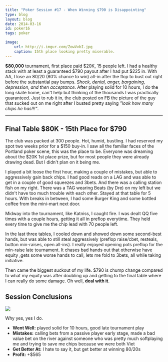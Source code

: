 ```yaml
---
title: "Poker Session #17 - When Winning $790 is Disappointing"
type: blog
layout: blog
date: 2014-03-16
id: poker16
tags: poker

image:
    url: http://i.imgur.com/ZowVvbI.jpg
    caption: 15th place looking pretty miserable.
---
```


**$80,000** tournament, first place paid $20K, 15 people left. I had a healthy
stack with at least a guaranteed $790 payout after I had put $225 in. With AA,
I lose an 80/20 (80% chance to win) all-in after the flop to bust out right
before the substantial pay bumps. *Shock, denial, anger, bargaining,
depression, and then acceptance*. After playing solid for 10 hours, I do the
long skate home, can't help but thinking of the thousands I was practically
guaranteed. Just to rub it in, the club posted on FB the picture of the guy
that sucked out on me right after I busted pretty saying *"look how many chips
he has!!!"*.

---

## Final Table $80K - 15th Place for $790

The club was packed at 300 people. Hot, humid, bustling. I had reserved my spot
two weeks prior for a $150 buy-in. I saw all the familiar faces of the Portland
poker scene, this was the place to be. Everyone was dreaming about the $20K 1st
place prize, but for most people they were already drawing dead. But I didn't
plan on it being me.

I played a bit loose the first hour, making a couple of mistakes, but able to
aggressively gain back chips. I had good reads on a LAG and was able to get in
a couple of good squeezes and 3bets. And there was a calling station fish on my
right. There was a TAG wearing Beats (by Dre) on my left but we didn't have too
much trouble with each other. Stayed at that table for 5 hours. With breaks in
between, I had some Burger King and some bottled coffee from the mini-mart next
door.

Midway into the tournament, like Katniss, I caught fire. I was dealt QQ five
times with a couple hours, getting it all in preflop everytime. They held every
time to give me the chip lead with 70 people left.

In the last three tables, I cooled down and showed down some second-best hands,
but was able to still steal aggressively (preflop raise/cbet, resteals, button
min-raises, open all-ins). I really enjoyed opening pots preflop for the
min-raise late tournament. It chases bad hands out that otherwise have equity
,gets some worse hands to call, lets me fold to 3bets, all while taking
initiative.

Then came the biggest suckout of my life. $790 is chump change compared to what
my equity was after doubling up and getting to the final table where I can
really do some damage. Oh well, **deal with it**.

## Session Conclusions

![](http://i.imgur.com/1by0Iin.jpg)

<div class="page-caption"><span>
  Why yes, yes I do.
</span></div>

- **Went Well:** played solid for 10 hours, good late tournament play
- **Mistakes:** calling bets from a passive player early stage, made a bad value bet
on the river against someone who was pretty much softplaying me and trying to save
me chips because we were both Viet
- **Get Better At:** I hate to say it, but get better at winning 80/20s
- **Profit:** +$565
